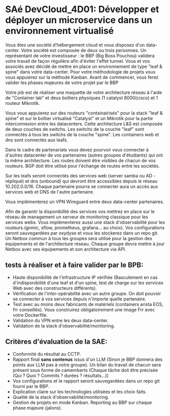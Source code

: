 # SAé DevCloud_4D01: Développer et déployer un microservice dans un environnement virtualisé

Vous êtes une société d’hébergement cloud et vous disposez d'un data-center. 
Votre société est composée de deux ou trois personnes. Un représentant de votre investisseur : le  BBP (Big Boss Pouchou) validera votre travail de façon régulière afin d'éviter l'effet tunnel.
Vous et vos associés avez décidé de mettre en place un environnement de type "leaf & spine" dans votre data-center.
Pour votre méthodologie de projets vous vous appuierez sur la méthode Kanban. Avant de commencer, vous ferez valider les phases majeures de votre projet par le BBP 

Votre job est de réaliser une maquette de votre architecture réseau à l'aide de "Container lab" et deux boîtiers physiques (1 catalyst 8000(cisco) et 1 routeur Mikrotik. 

Vous vous appuierez sur des routeurs "containairisés" pour la stack "leaf & spine" et sur le boîtier virtualisé "Catalyst" et un Mikrotik pour la partie interconnexion entre les datacenters.
Cette architecture L&S est composée de deux couches de switchs. Les switchs de la couche "leaf" sont connectés à tous les switchs de la couche "spine".
Les containers web et dns sont connectés aux leafs.

Dans le cadre de partenariats vous devez pourvoir vous connecter à d'autres datacenter de vos partenaires (autres groupes d'étudiants) qui ont la même architecture.
Les routes doivent être visibles de chacun de vos routeurs. BGP doit être utilisé pour l'échange de routes entre les sociétés.

Sur les leafs seront connectés des services web (server samba ou AD - répliqué) et dns (unbound) qui devront être accessibles depuis le réseau 10.202.0.0/16.
Chaque partenaire pourra se connecter aura un accès aux services web et  DNS de l'autre partenaire.

Vous implémenterez un VPN Wireguard entre deux data-center partenaires.

Afin de garantir la disponibilité des services vos mettrez en place sur le réseau de management un serveur de monitoring classique pour les services webs.
Vous implémenterez aussi une stack d'observabilité pour les routeurs.(gnmic, sflow, prometheus, grafana... au choix). 
Vos configurations seront sauvegardées par oxydyse et vous les stockerez dans un repo git.
Un Netbox commun à tous les groupes sera utilisé pour la gestion des équipements et de l'architecture réseau.
Chaque groupe devra mettre à jour Netbox avec ses équipements et son architecture via API.


## tests à réaliser et à faire valider par le BPB:

- Haute disponibilité de l'infrastructure IP vérifiée (Basculement en cas d'indisponibilité d'une leaf et d'un spine, test de charge sur les services Web avec des constructeurs différents).
- Vérification de l'inter-opérabilité avec un autre groupe. On doit pouvoir se connecter à vos services depuis n'importe quelle partenaire.
- Test avec au moins deux fabricants de matériels (containers arista EOS, frr conseillés). Vous construirez obligatoirement une image Frr avec votre Dockerfile.
- Validation du VPN entre les deux data-center.
- Validation de la stack d'observabilité/monitoring. 


## Critères d'évaluation de la SAE:

- Conformité du résultat au CCTP. 
- Rapport final **sans contenus** issus d'un LLM (Sinon je BBP donnera des points aux LLM pas à votre groupe). Un bilan du travail de chacun sera présent sous forme de camemberts (Chaque tâche doit être précisée (Qui ? Quoi ? Commits ? durées ? résultats...))
- Vos configurations et le rapport seront sauvegardées dans un repo git fourni par le BBP.
- Explication claire sur les technologies utilisées et les choix faits.
- Qualité de la stack d'observabilité/monitoring.
- Gestion de projets en mode Kanban. Reporting au BBP sur chaque phase majeure (jalons).




  


